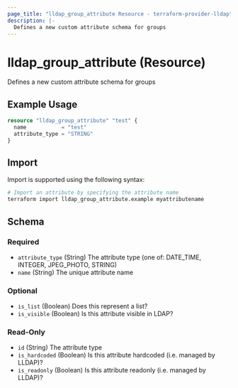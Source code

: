 ```yaml
---
page_title: "lldap_group_attribute Resource - terraform-provider-lldap"
description: |-
  Defines a new custom attribute schema for groups
---
```


# lldap_group_attribute (Resource)

Defines a new custom attribute schema for groups

## Example Usage

```terraform
resource "lldap_group_attribute" "test" {
  name           = "test"
  attribute_type = "STRING"
}
```

## Import

Import is supported using the following syntax:

```sh
# Import an attribute by specifying the attribute name
terraform import lldap_group_attribute.example myattributename
```

<!-- schema generated by tfplugindocs -->
## Schema

### Required

- `attribute_type` (String) The attribute type (one of: DATE_TIME, INTEGER, JPEG_PHOTO, STRING)
- `name` (String) The unique attribute name

### Optional

- `is_list` (Boolean) Does this represent a list?
- `is_visible` (Boolean) Is this attribute visible in LDAP?

### Read-Only

- `id` (String) The attribute type
- `is_hardcoded` (Boolean) Is this attribute hardcoded (i.e. managed by LLDAP)?
- `is_readonly` (Boolean) Is this attribute readonly (i.e. managed by LLDAP)?
